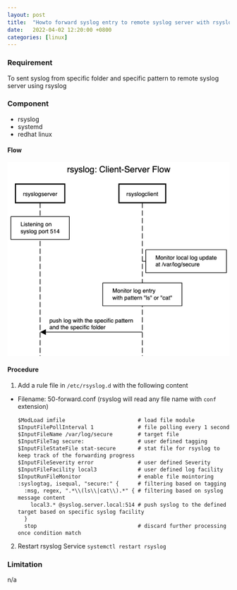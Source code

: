 ```yaml
---
layout: post
title:  "Howto forward syslog entry to remote syslog server with rsyslog"
date:   2022-04-02 12:20:00 +0800
categories: [linux]
---
```

### Requirement
To sent syslog from specific folder and specific pattern to remote syslog server using rsyslog

### Component
- rsyslog
- systemd
- redhat linux

#### Flow
![](/static/img/_posts/rsyslog-flow.png)

#### Procedure
1) Add a rule file in `/etc/rsyslog.d` with the following content
  - Filename: 50-forward.conf (rsyslog will read any file name with `conf` extension)

    ```
    $ModLoad imfile                       # load file module
    $InputFilePollInterval 1              # file polling every 1 second
    $InputFileName /var/log/secure        # target file
    $InputFileTag secure:                 # user defined tagging
    $InputFileStateFile stat-secure       # stat file for rsyslog to keep track of the forwarding progress
    $InputFileSeverity error              # user defined Severity
    $InputFileFacility local3             # user defined log facility
    $InputRunFileMonitor                  # enable file mointoring
    :syslogtag, isequal, "secure:" {      # filtering based on tagging
      :msg, regex, ".*\\(ls\\|cat\\).*" { # filtering based on syslog message content
        local3.* @syslog.server.local:514 # push syslog to the defined target based on specific syslog facility
      }
      stop                                # discard further processing once condition match
    ```
2) Restart rsyslog Service
  `systemctl restart rsyslog`

### Limitation
n/a
